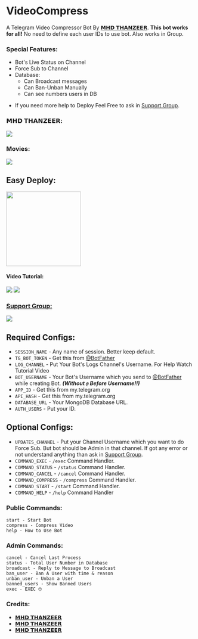 # VideoCompress

A Telegram Video Compressor Bot By [𝗠𝗛𝗗 𝗧𝗛𝗔𝗡𝗭𝗘𝗘𝗥](https://t.me/mhd_thanzeer). **This bot works for all!** No need to define each user IDs to use bot. Also works in Group.

### Special Features:
- Bot's Live Status on Channel
- Force Sub to Channel
- Database:
	- Can Broadcast messages
	- Can Ban-Unban Manually
	- Can see numbers users in DB

* If you need more help to Deploy Feel Free to ask in [Support Group](https://t.me/wolfpackmedia).

### 𝗠𝗛𝗗 𝗧𝗛𝗔𝗡𝗭𝗘𝗘𝗥:
<a href="https://t.me/mhd_thanzeer"><img src="https://img.shields.io/badge/Demo-Telegram%20Bot-blue.svg?logo=telegram"></a>

### Movies:
<a href="https://t.me/wolfpackmedia"><img src="https://img.shields.io/badge/Demo-Bot%20Logs%20Channel-blue.svg?logo=telegram"></a>

## Easy Deploy:
<p><a href="https://heroku.com/deploy"> <img src="https://img.shields.io/badge/Deploy%20To%20Heroku-blueviolet?style=for-the-badge&logo=heroku" width="200""/></a></p>

#### Video Tutorial:
<a href="https://t.me/mhd_thanzeer"><img src="https://img.shields.io/badge/How%20To%20Deploy-blue.svg?logo=Youtube"></a>
<a href="https://t.me/mhd_thanzeer"><img src="https://img.shields.io/youtube/views/lb-JJLqyww4?style=social">

### Support Group:
<a href="https://t.me/mhd_thanzeer"><img src="https://img.shields.io/badge/Telegram-Join%20Telegram%20Group-blue.svg?logo=telegram"></a>

## Required Configs:
* `SESSION_NAME` - Any name of session. Better keep default.
* `TG_BOT_TOKEN` - Get this from [@BotFather](https://t.me/BotFather)
* `LOG_CHANNEL` - Put Your Bot's Logs Channel's Username. For Help Watch Tutorial Video
* `BOT_USERNAME` - Your Bot's Username which you send to [@BotFather](https://t.me/BotFather) while creating Bot. ***(Without `@` Before Username!!)***
* `APP_ID` - Get this from my.telegram.org
* `API_HASH` - Get this from my.telegram.org
* `DATABASE_URL` - Your MongoDB Database URL.
* `AUTH_USERS` - Put your ID.

## Optional Configs:
* `UPDATES_CHANNEL` - Put your Channel Username which you want to do Force Sub. But bot should be Admin in that channel. If got any error or not understand anything than ask in [Support Group](https://t.me/wolfpackmedia).
* `COMMAND_EXEC` - `/exec` Command Handler.
* `COMMAND_STATUS` - `/status` Command Handler.
* `COMMAND_CANCEL` - `/cancel` Command Handler.
* `COMMAND_COMPRESS` - `/compress` Command Handler.
* `COMMAND_START` - `/start` Command Handler.
* `COMMAND_HELP` - `/help` Command Handler

### Public Commands:
```
start - Start Bot
compress - Compress Video
help - How to Use Bot
```

### Admin Commands:
```
cancel - Cancel Last Process
status - Total User Number in Database
broadcast - Reply to Message to Broadcast
ban_user - Ban A User with time & reason
unban_user - Unban a User
banned_users - Show Banned Users
exec - EXEC 🙄
```

### Credits:
* [𝗠𝗛𝗗 𝗧𝗛𝗔𝗡𝗭𝗘𝗘𝗥](https://t.me/mhd_thanzeer)
* [𝗠𝗛𝗗 𝗧𝗛𝗔𝗡𝗭𝗘𝗘𝗥](https://t.me/mhd_thanzeer)
* [𝗠𝗛𝗗 𝗧𝗛𝗔𝗡𝗭𝗘𝗘𝗥](https://t.me/mhd_thanzeer)
